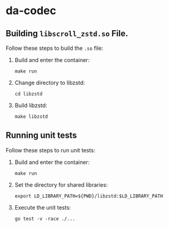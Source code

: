 # da-codec

## Building `libscroll_zstd.so` File.

Follow these steps to build the `.so` file:

1. Build and enter the container:
    ```
    make run
    ```

2. Change directory to libzstd:
    ```
    cd libzstd
    ```

3. Build libzstd:
    ```
    make libzstd
    ```

## Running unit tests

Follow these steps to run unit tests:

1. Build and enter the container:
    ```
    make run
    ```

2. Set the directory for shared libraries:
    ```
    export LD_LIBRARY_PATH=${PWD}/libzstd:$LD_LIBRARY_PATH
    ```

3. Execute the unit tests:
    ```
    go test -v -race ./...
    ```
